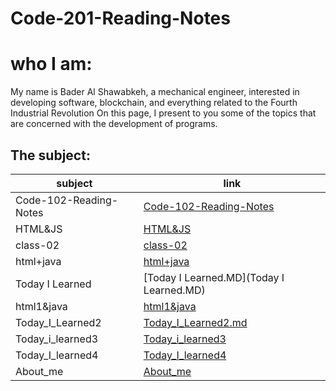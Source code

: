 # Code-201-Reading-Notes

# who I am:
My name is Bader Al Shawabkeh, a mechanical engineer, interested in developing software, blockchain, 
and everything related to the Fourth Industrial Revolution On this page, 
I present to you some of the topics that are concerned with the development of programs.

## The subject:

subject    | link
---------- | ----
Code-102-Reading-Notes | [Code-102-Reading-Notes](https://bader-eng.github.io/Code-102-Reading-Notes/) 
HTML&JS | [HTML&JS](HTML&JS) 
class-02 | [class-02](class-02.MD)
html+java | [html+java](html+java)
Today I Learned | [Today I Learned.MD](Today I Learned.MD)
html1&java | [html1&java](html1&java.md)
Today_I_Learned2 | [Today_I_Learned2.md](Today_I_Learned2.md)
Today_i_learned3 | [Today_i_learned3](Today_i_learned3)
Today_I_learned4 | [Today_I_learned4](Today_I_learned4)
About_me | [About_me](https://bader-eng.github.io/About-Me/)
